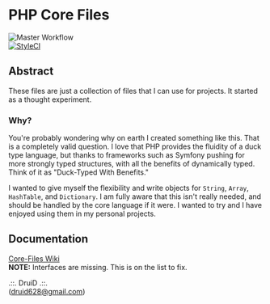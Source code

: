 # PHP Core Files
![Master Workflow](https://github.com/PHP-Alchemist/coreFiles/actions/workflows/php.yml/badge.svg)  
[![StyleCI](https://github.styleci.io/repos/283579344/shield?branch=master)](https://github.styleci.io/repos/283579344?branch=master)

##  Abstract

These files are just a collection of files that I can use for projects. It started as a thought experiment. 

### Why?

You're probably wondering why on earth I created something like this. That is a completely valid question. I love that
PHP provides the fluidity of a duck type language, but thanks to frameworks such as Symfony pushing for more strongly 
typed structures, with all the benefits of dynamically typed. Think of it as "Duck-Typed With Benefits."

I wanted to give myself the flexibility and write objects for `String`, `Array`, `HashTable`, and `Dictionary`. I am 
fully aware that this isn't really needed, and should be handled by the core language if it were. I wanted to try and I 
have enjoyed using them in my personal projects.

## Documentation
[Core-Files Wiki](https://github.com/PHP-Alchemist/coreFiles/wiki)  
**NOTE:** Interfaces are missing. This is on the list to fix.

.::. DruiD .::.  
(druid628@gmail.com)  
